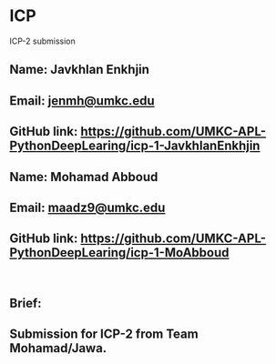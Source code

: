 # ICP
ICP-2 submission

## Name: Javkhlan Enkhjin
## Email: jenmh@umkc.edu
## GitHub link: https://github.com/UMKC-APL-PythonDeepLearing/icp-1-JavkhlanEnkhjin
## Name: Mohamad Abboud
## Email: maadz9@umkc.edu
## GitHub link: https://github.com/UMKC-APL-PythonDeepLearing/icp-1-MoAbboud
<br/>
 
## Brief:
## Submission for ICP-2 from Team Mohamad/Jawa.
 
